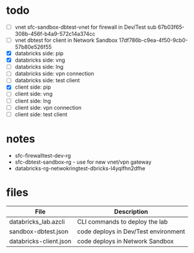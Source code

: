 # todo

- [ ] vnet sfc-sandbox-dbtest-vnet for firewall in Dev/Test sub 67b03f65-308b-456f-b4a9-572c14a374cc
- [ ] vnet dbtest for client in Network Sandbox 17df786b-c9ea-4f50-9cb0-57b80e526f55
- [x] databricks side: pip
- [x] databricks side: vng
- [ ] databricks side: lng
- [ ] databricks side: vpn connection
- [ ] databricks side: test client
- [x] client side: pip
- [ ] client side: vng
- [ ] client side: lng
- [ ] client side: vpn connection
- [ ] client side: test client

# notes
- sfc-firewalltest-dev-rg
- sfc-dbtest-sandbox-rg - use for new vnet/vpn gateway
- databricks-rg-netwokringtest-dbricks-l4yqlfhn2dfhe


# files
| File | Description |
| ----------- | ----------- |
| databricks_lab.azcli | CLI commands to deploy the lab |
| sandbox-dbtest.json | code deploys in Dev/Test environment |
| databricks-client.json | code deploys in Network Sandbox |

